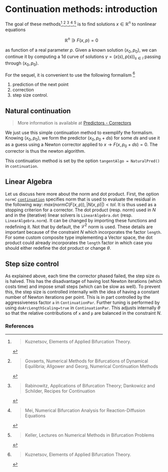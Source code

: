 # Continuation methods: introduction

The goal of these methods[^Kuz],[^Govaerts],[^Rabinowitz],[^Mei],[^Keller] is to find solutions $x\in\mathbb R^n$ to nonlinear equations

$$\mathbb R^n\ni F(x,p) = 0 \quad\tag{E}$$

as function of a real parameter $p$. Given a known solution $(x_0,p_0)$, we can continue it by computing a 1d curve of solutions $\gamma = (x(s),p(s))_{s\in I}$ passing through $(x_0,p_0)$.

For the sequel, it is convenient to use the following formalism [^Kuz]

1. prediction of the next point
2. correction
3. step size control.


## Natural continuation

> More information is available at [Predictors - Correctors](@ref)

We just use this simple continuation method to exemplify the  formalism.
Knowing $(x_0, p_0)$, we form the predictor $(x_0, p_0+ds)$ for some $ds$ and use it as a guess using a Newton corrector applied to $x\to F(x, p_0+ds)=0$. The corrector is thus the newton algorithm.

This continuation method is set by the option `tangentAlgo = NaturalPred()` in `continuation`.

## Linear Algebra

Let us discuss here more about the norm and dot product. First, the option `normC` [`continuation`](@ref) specifies norm that is used to evaluate the residual in the following way: $max(normC(F(x,p)), |N(x,p)|)<tol$. It is thus used as a stopping criterion for a corrector. The dot product (resp. norm) used in $N$ and in the (iterative) linear solvers is `LinearAlgebra.dot` (resp. `LinearAlgebra.norm`). It can be changed by importing these functions and redefining it. Not that by default, the $\mathcal L^2$ norm is used. These details are important because of the constraint $N$ which incorporates the factor `length`. For some custom composite type implementing a Vector space, the dot product could already incorporates the `length` factor in which case you should either redefine the dot product or change $\theta$.

## Step size control

As explained above, each time the corrector phased failed, the step size ``ds`` is halved. This has the disadvantage of having lost Newton iterations (which costs time) and impose small steps (which can be slow as well). To prevent this, the step size is controlled internally with the idea of having a constant number of Newton iterations per point. This is in part controlled by the aggressiveness factor `a` in `ContinuationPar`. Further tuning is performed by using `doArcLengthScaling=true` in `ContinuationPar`. This adjusts internally $\theta$ so that the relative contributions of ``x`` and ``p`` are balanced in the constraint $N$.


### References

[^Kuz]:> Kuznetsov, Elements of Applied Bifurcation Theory.

[^Govaerts]:> Govaerts, Numerical Methods for Bifurcations of Dynamical Equilibria; Allgower and Georg, Numerical Continuation Methods

[^Rabinowitz]:> Rabinowitz, Applications of Bifurcation Theory; Dankowicz and Schilder, Recipes for Continuation

[^Mei]:> Mei, Numerical Bifurcation Analysis for Reaction-Diffusion Equations

[^Keller]:> Keller, Lectures on Numerical Methods in Bifurcation Problems
